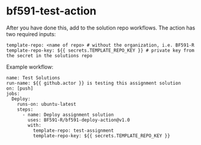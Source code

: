 # bf591-test-action



After you have done this, add to the solution repo workflows. The action
has two required inputs:

```
template-repo: <name of repo> # without the organization, i.e. BF591-R
template-repo-key: ${{ secrets.TEMPLATE_REPO_KEY }} # private key from the secret in the solutions repo
```

Example workflow:

```
name: Test Solutions
run-name: ${{ github.actor }} is testing this assignment solution
on: [push]
jobs:
  Deploy:
    runs-on: ubuntu-latest
    steps:
      - name: Deploy assignment solution
        uses: BF591-R/bf591-deploy-action@v1.0
        with:
          template-repo: test-assignment
          template-repo-key: ${{ secrets.TEMPLATE_REPO_KEY }}
```
